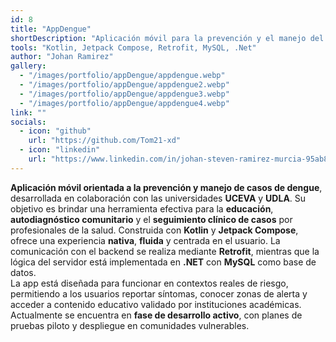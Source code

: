 ```yaml
---
id: 8
title: "AppDengue"
shortDescription: "Aplicación móvil para la prevención y el manejo del dengue en alianza con las universidades UCEVA y UDLA."
tools: "Kotlin, Jetpack Compose, Retrofit, MySQL, .Net"
author: "Johan Ramirez"
gallery:
  - "/images/portfolio/appDengue/appdengue.webp"
  - "/images/portfolio/appDengue/appdengue2.webp"
  - "/images/portfolio/appDengue/appdengue3.webp"
  - "/images/portfolio/appDengue/appdengue4.webp"
link: ""
socials:
  - icon: "github"
    url: "https://github.com/Tom21-xd"
  - icon: "linkedin"
    url: "https://www.linkedin.com/in/johan-steven-ramirez-murcia-95ab80295/"
---
```


**Aplicación móvil orientada a la prevención y manejo de casos de dengue**, desarrollada en colaboración con las universidades **UCEVA** y **UDLA**. Su objetivo es brindar una herramienta efectiva para la **educación**, **autodiagnóstico comunitario** y el **seguimiento clínico de casos** por profesionales de la salud.
Construida con **Kotlin** y **Jetpack Compose**, ofrece una experiencia **nativa**, **fluida** y centrada en el usuario. La comunicación con el backend se realiza mediante **Retrofit**, mientras que la lógica del servidor está implementada en **.NET** con **MySQL** como base de datos.  
La app está diseñada para funcionar en contextos reales de riesgo, permitiendo a los usuarios reportar síntomas, conocer zonas de alerta y acceder a contenido educativo validado por instituciones académicas.  
Actualmente se encuentra en **fase de desarrollo activo**, con planes de pruebas piloto y despliegue en comunidades vulnerables.
